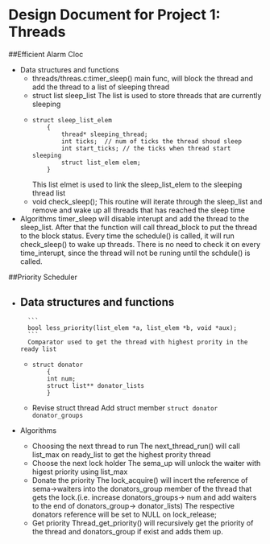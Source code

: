 Design Document for Project 1: Threads
======================================
##Efficient Alarm Cloc
- Data structures and functions
    - threads/threas.c:timer_sleep() 
    main func, will block the thread and add the thread to a list of sleeping thread
    - struct list sleep_list
    The list is used to store threads that are currently sleeping 
    - 
        ```
        struct sleep_list_elem 
            { 
                thread* sleeping_thread;
                int ticks;  // num of ticks the thread shoud sleep
                int start_ticks; // the ticks when thread start sleeping
                struct list_elem elem;
            }
        ``` 
        This list elmet is used to link the sleep_list_elem to the sleeping thread list 
    - void check_sleep(); 
        This routine will iterate through the sleep_list and remove and wake up all threads that has reached the sleep time 
- Algorithms 
    timer_sleep will disable interupt and add the thread to the sleep_list. After that the function will call thread_block to put the thread to the block status. Every time the schedule() is called, it will run check_sleep() to wake up threads. There is no need to check it on every time_interupt, since the thread will not be runing until the schdule() is called.

##Priority Scheduler
- Data structures and functions
    - 
        ```
        bool less_priority(list_elem *a, list_elem *b, void *aux);
        ```
        Comparator used to get the thread with highest prority in the ready list
    -
        ```
        struct donator
            { 
            int num;
            struct list** donator_lists
            }
        ```
    - Revise struct thread
        Add struct member `struct donator donator_groups` 

- Algorithms 
    - Choosing the next thread to run 
    The next_thread_run() will call list_max on ready_list to get the highest prority thread 
    - Choose the next lock holder
    The sema_up will unlock the waiter with higest priority using list_max
    - Donate the priority
    The lock_acquire() will incert  the reference of sema->waiters into the donators_group member of the thread that gets the lock.(i.e. increase donators_groups-> num and add waiters to the end of donators_group-> donator_lists)  The respective donators reference will be set to NULL on lock_release;
    - Get priority 
    Thread_get_priority() will recursively get the priority of the thread and donators_group if exist and adds them up.

